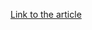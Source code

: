 [Link to the article](https://virusbulletin.com/virusbulletin/2020/02/lokibot-dissecting-cc-panel-deployments/)
